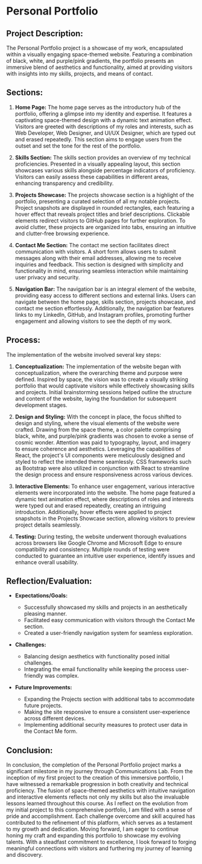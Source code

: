# Personal Portfolio

## Project Description:
The Personal Portfolio project is a showcase of my work, encapsulated within a visually engaging space-themed website. Featuring a combination of black, white, and purple/pink gradients, the portfolio presents an immersive blend of aesthetics and functionality, aimed at providing visitors with insights into my skills, projects, and means of contact.

## Sections:
1. **Home Page:**
   The home page serves as the introductory hub of the portfolio, offering a glimpse into my identity and expertise. It features a captivating space-themed design with a dynamic text animation effect. Visitors are greeted with descriptions of my roles and interests, such as Web Developer, Web Designer, and UI/UX Designer, which are typed out and erased repeatedly. This section aims to engage users from the outset and set the tone for the rest of the portfolio.

2. **Skills Section:**
   The skills section provides an overview of my technical proficiencies. Presented in a visually appealing layout, this section showcases various skills alongside percentage indicators of proficiency. Visitors can easily assess these capabilities in different areas, enhancing transparency and credibility.

3. **Projects Showcase:**
   The projects showcase section is a highlight of the portfolio, presenting a curated selection of all my notable projects. Project snapshots are displayed in rounded rectangles, each featuring a hover effect that reveals project titles and brief descriptions. Clickable elements redirect visitors to GitHub pages for further exploration. To avoid clutter, these projects are organized into tabs, ensuring an intuitive and clutter-free browsing experience.

4. **Contact Me Section:**
   The contact me section facilitates direct communication with visitors. A short form allows users to submit messages along with their email addresses, allowing me to receive inquiries and feedback. This section is designed with simplicity and functionality in mind, ensuring seamless interaction while maintaining user privacy and security.

5. **Navigation Bar:**
   The navigation bar is an integral element of the website, providing easy access to different sections and external links. Users can navigate between the home page, skills section, projects showcase, and contact me section effortlessly. Additionally, the navigation bar features links to my LinkedIn, GitHub, and Instagram profiles, promoting further engagement and allowing visitors to see the depth of my work.

## Process:
The implementation of the website involved several key steps:

1. **Conceptualization:**
   The implementation of the website began with conceptualization, where the overarching theme and purpose were defined. Inspired by space, the vision was to create a visually striking portfolio that would captivate visitors while effectively showcasing skills and projects. Initial brainstorming sessions helped outline the structure and content of the website, laying the foundation for subsequent development stages.

2. **Design and Styling:**
   With the concept in place, the focus shifted to design and styling, where the visual elements of the website were crafted. Drawing from the space theme, a color palette comprising black, white, and purple/pink gradients was chosen to evoke a sense of cosmic wonder. Attention was paid to typography, layout, and imagery to ensure coherence and aesthetics. Leveraging the capabilities of React, the project's UI components were meticulously designed and styled to reflect the intended theme seamlessly. CSS frameworks such as Bootstrap were also utilized in conjunction with React to streamline the design process and ensure responsiveness across various devices.

3. **Interactive Elements:**
   To enhance user engagement, various interactive elements were incorporated into the website. The home page featured a dynamic text animation effect, where descriptions of roles and interests were typed out and erased repeatedly, creating an intriguing introduction. Additionally, hover effects were applied to project snapshots in the Projects Showcase section, allowing visitors to preview project details seamlessly.

4. **Testing:**
   During testing, the website underwent thorough evaluations across browsers like Google Chrome and Microsoft Edge to ensure compatibility and consistency. Multiple rounds of testing were conducted to guarantee an intuitive user experience, identify issues and enhance overall usability.

## Reflection/Evaluation:

- **Expectations/Goals:**
  - Successfully showcased my skills and projects in an aesthetically pleasing manner.
  - Facilitated easy communication with visitors through the Contact Me section.
  - Created a user-friendly navigation system for seamless exploration.

- **Challenges:**
  - Balancing design aesthetics with functionality posed initial challenges.
  - Integrating the email functionality while keeping the process user-friendly was complex.

- **Future Improvements:**
  - Expanding the Projects section with additional tabs to accommodate future projects.
  - Making the site responsive to ensure a consistent user-experience across different devices.
  - Implementing additional security measures to protect user data in the Contact Me form.

## Conclusion:
In conclusion, the completion of the Personal Portfolio project marks a significant milestone in my journey through Communications Lab. From the inception of my first project to the creation of this immersive portfolio, I have witnessed a remarkable progression in both creativity and technical proficiency. The fusion of space-themed aesthetics with intuitive navigation and interactive elements reflects not only my skills but also the invaluable lessons learned throughout this course.
As I reflect on the evolution from my initial project to this comprehensive portfolio, I am filled with a sense of pride and accomplishment. Each challenge overcome and skill acquired has contributed to the refinement of this platform, which serves as a testament to my growth and dedication. Moving forward, I am eager to continue honing my craft and expanding this portfolio to showcase my evolving talents. With a steadfast commitment to excellence, I look forward to forging meaningful connections with visitors and furthering my journey of learning and discovery.
